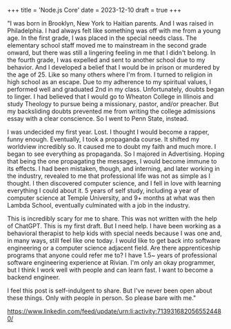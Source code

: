 +++
title = 'Node.js Core'
date = 2023-12-10
draft = true
+++

"I was born in Brooklyn, New York to Haitian parents. And I was raised in Philadelphia. I had always felt like something was off with me from a young age. In the first grade, I was placed in the special needs class. The elementary school staff moved me to mainstream in the second grade onward, but there was still a lingering feeling in me that I didn't belong. In the fourth grade, I was expelled and sent to another school due to my behavior. And I developed a belief that I would be in prison or murdered by the age of 25. Like so many others where I'm from. I turned to religion in high school as an escape. Due to my adherence to my spiritual values, I performed well and graduated 2nd in my class. Unfortunately, doubts began to linger. I had believed that I would go to Wheaton College in Illinois and study Theology to pursue being a missionary, pastor, and/or preacher. But my backsliding doubts prevented me from writing the college admissions essay with a clear conscience. So I went to Penn State, instead. 

I was undecided my first year. Lost. I thought I would become a rapper, funny enough. Eventually, I took a propaganda course. It shifted my worldview incredibly so. It caused me to doubt my faith and much more. I began to see everything as propaganda. So I majored in Advertising. Hoping that being the one propagating the messages, I would become immune to its effects. I had been mistaken, though, and interning, and later working in the industry, revealed to me that professional life was not as simple as I thought. I then discovered computer science, and I fell in love with learning everything I could about it. 5 years of self study, including a year of computer science at Temple University, and 9+ months at what was then Lambda School, eventually culminated with a job in the industry. 

This is incredibly scary for me to share. This was not written with the help of ChatGPT. This is my first draft. But I need help. I have been working as a behavioral therapist to help kids with special needs because I was one and, in many ways, still feel like one today. I would like to get back into software engineering or a computer science adjacent field. Are there apprenticeship programs that anyone could refer me to? I have 1.5~ years of professional software engineering experience at Rivian. I'm only an okay programmer, but I think I work well with people and can learn fast. I want to become a backend engineer.

I feel this post is self-indulgent to share. But I've never been open about these things. Only with people in person. So please bare with me."

https://www.linkedin.com/feed/update/urn:li:activity:7139316820565524480/